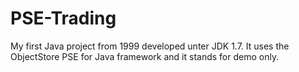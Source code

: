# PSE-Trading
My first Java project from 1999 developed unter JDK 1.7. It uses the ObjectStore PSE for Java framework and it stands for demo only.

